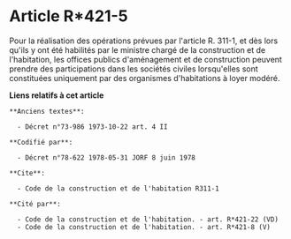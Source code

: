 # Article R*421-5

Pour la réalisation des opérations prévues par l'article R. 311-1, et dès lors qu'ils y ont été habilités par le ministre
chargé de la construction et de l'habitation, les offices publics d'aménagement et de construction peuvent prendre des
participations dans les sociétés civiles lorsqu'elles sont constituées uniquement par des organismes d'habitations à loyer
modéré.

**Liens relatifs à cet article**

	**Anciens textes**:

	  - Décret n°73-986 1973-10-22 art. 4 II

	**Codifié par**:

	  - Décret n°78-622 1978-05-31 JORF 8 juin 1978

	**Cite**:

	  - Code de la construction et de l'habitation R311-1

	**Cité par**:

	  - Code de la construction et de l'habitation. - art. R*421-22 (VD)
	  - Code de la construction et de l'habitation. - art. R*421-8 (V)
